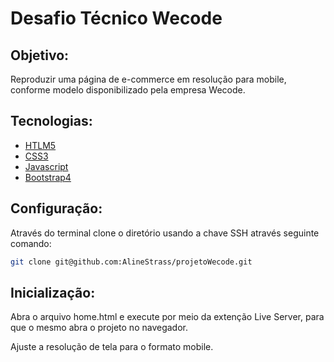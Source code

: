 # Desafio Técnico Wecode

## Objetivo:
Reproduzir uma página de e-commerce em resolução para mobile, conforme modelo disponibilizado pela empresa Wecode.

## Tecnologias:
- [HTLM5](https://developer.mozilla.org/en-US/docs/Glossary/HTML5)
- [CSS3](https://developer.mozilla.org/en-US/docs/Web/CSS)
- [Javascript](https://developer.mozilla.org/en-US/docs/Web/JavaScript)
- [Bootstrap4](https://getbootstrap.com/docs/4.0/getting-started/introduction/)


## Configuração:

Através do terminal clone o diretório usando a chave SSH através seguinte comando:
```bash
git clone git@github.com:AlineStrass/projetoWecode.git

```

## Inicialização:

Abra o arquivo home.html e execute por meio da extenção Live Server, para que o mesmo abra o projeto no navegador.

Ajuste a resolução de tela para o formato mobile.


